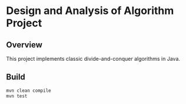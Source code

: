 # Design and Analysis of Algorithm Project

## Overview
This project implements classic divide-and-conquer algorithms in Java.

## Build
```bash
mvn clean compile
mvn test
